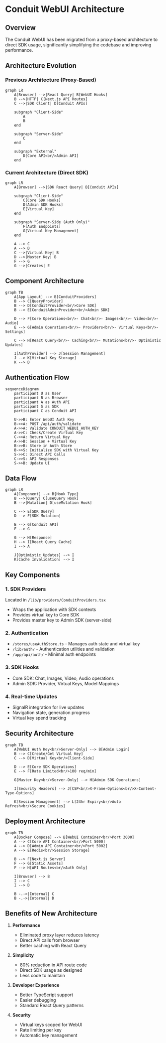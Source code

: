 # Conduit WebUI Architecture

## Overview

The Conduit WebUI has been migrated from a proxy-based architecture to direct SDK usage, significantly simplifying the codebase and improving performance.

## Architecture Evolution

### Previous Architecture (Proxy-Based)
```mermaid
graph LR
    A[Browser] -->|React Query| B[WebUI Hooks]
    B -->|HTTP| C[Next.js API Routes]
    C -->|SDK Client| D[Conduit APIs]
    
    subgraph "Client-Side"
        A
        B
    end
    
    subgraph "Server-Side"
        C
    end
    
    subgraph "External"
        D[Core API<br/>Admin API]
    end
```

### Current Architecture (Direct SDK)
```mermaid
graph LR
    A[Browser] -->|SDK React Query| B[Conduit APIs]
    
    subgraph "Client-Side"
        C[Core SDK Hooks]
        D[Admin SDK Hooks]
        E[Virtual Key]
    end
    
    subgraph "Server-Side (Auth Only)"
        F[Auth Endpoints]
        G[Virtual Key Management]
    end
    
    A --> C
    A --> D
    C -->|Virtual Key| B
    D -->|Master Key| B
    F --> G
    G -->|Creates| E
```

## Component Architecture

```mermaid
graph TB
    A[App Layout] --> B[ConduitProviders]
    B --> C[QueryProvider]
    B --> D[ConduitProvider<br/>Core SDK]
    B --> E[ConduitAdminProvider<br/>Admin SDK]
    
    D --> F[Core Operations<br/>- Chat<br/>- Images<br/>- Video<br/>- Audio]
    E --> G[Admin Operations<br/>- Providers<br/>- Virtual Keys<br/>- Settings]
    
    C --> H[React Query<br/>- Caching<br/>- Mutations<br/>- Optimistic Updates]
    
    I[AuthProvider] --> J[Session Management]
    J --> K[Virtual Key Storage]
    K --> D
```

## Authentication Flow

```mermaid
sequenceDiagram
    participant U as User
    participant B as Browser
    participant A as Auth API
    participant S as SDK
    participant C as Conduit API
    
    U->>B: Enter WebUI Auth Key
    B->>A: POST /api/auth/validate
    A->>A: Validate CONDUIT_WEBUI_AUTH_KEY
    A->>C: Check/Create Virtual Key
    C->>A: Return Virtual Key
    A->>B: Session + Virtual Key
    B->>B: Store in Auth Store
    B->>S: Initialize SDK with Virtual Key
    S->>C: Direct API Calls
    C->>S: API Responses
    S->>B: Update UI
```

## Data Flow

```mermaid
graph LR
    A[Component] --> B{Hook Type}
    B -->|Query| C[useQuery Hook]
    B -->|Mutation| D[useMutation Hook]
    
    C --> E[SDK Query]
    D --> F[SDK Mutation]
    
    E --> G[Conduit API]
    F --> G
    
    G --> H[Response]
    H --> I[React Query Cache]
    I --> A
    
    J[Optimistic Updates] --> I
    K[Cache Invalidation] --> I
```

## Key Components

### 1. SDK Providers
Located in `/lib/providers/ConduitProviders.tsx`
- Wraps the application with SDK contexts
- Provides virtual key to Core SDK
- Provides master key to Admin SDK (server-side)

### 2. Authentication
- `/stores/useAuthStore.ts` - Manages auth state and virtual key
- `/lib/auth/` - Authentication utilities and validation
- `/app/api/auth/` - Minimal auth endpoints

### 3. SDK Hooks
- Core SDK: Chat, Images, Video, Audio operations
- Admin SDK: Provider, Virtual Keys, Model Mappings

### 4. Real-time Updates
- SignalR integration for live updates
- Navigation state, generation progress
- Virtual key spend tracking

## Security Architecture

```mermaid
graph TB
    A[WebUI Auth Key<br/>Server-Only] --> B[Admin Login]
    B --> C[Create/Get Virtual Key]
    C --> D[Virtual Key<br/>Client-Side]
    
    D --> E[Core SDK Operations]
    E --> F[Rate Limited<br/>100 req/min]
    
    G[Master Key<br/>Server-Only] --> H[Admin SDK Operations]
    
    I[Security Headers] --> J[CSP<br/>X-Frame-Options<br/>X-Content-Type-Options]
    
    K[Session Management] --> L[24hr Expiry<br/>Auto Refresh<br/>Secure Cookies]
```

## Deployment Architecture

```mermaid
graph TB
    A[Docker Compose] --> B[WebUI Container<br/>Port 3000]
    A --> C[Core API Container<br/>Port 5000]
    A --> D[Admin API Container<br/>Port 5002]
    A --> E[Redis<br/>Session Storage]
    
    B --> F[Next.js Server]
    F --> G[Static Assets]
    F --> H[API Routes<br/>Auth Only]
    
    I[Browser] --> B
    I --> C
    I --> D
    
    B -.->|Internal| C
    B -.->|Internal| D
```

## Benefits of New Architecture

1. **Performance**
   - Eliminated proxy layer reduces latency
   - Direct API calls from browser
   - Better caching with React Query

2. **Simplicity**
   - 80% reduction in API route code
   - Direct SDK usage as designed
   - Less code to maintain

3. **Developer Experience**
   - Better TypeScript support
   - Easier debugging
   - Standard React Query patterns

4. **Security**
   - Virtual keys scoped for WebUI
   - Rate limiting per key
   - Automatic key management
